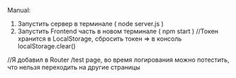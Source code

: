 Manual:
1. Запустить сервер в терминале ( node server.js )
2. Запустить Frontend часть в новом терминале ( npm start )
//Токен хранится в LocalStorage, сбросить токен => в консоль localStorage.clear()

//Я добавил в Router /test page, во время логирования можно потестить, что нельзя переходить на другие страницы
